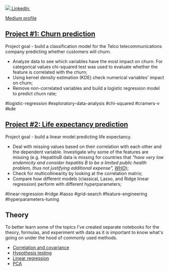 <p>
  <a href="https://www.linkedin.com/in/brigita-pli%C5%A1ka-044a64158/">
    <img src="https://i.stack.imgur.com/gVE0j.png"> LinkedIn
  </a> &nbsp; 
</p>
<p>
  <a href="https://medium.com/@brigitaplika">Medium profile</a>
</p>

## <a href="https://github.com/parapam/portfolio/tree/main/projects/ChurnPrediction" title="Churn prediction">Project #1: Churn prediction</a>

Project goal - build a classification model for the Telco telecommunications company predicting whether customers will churn.

- Analyze data to see which variables have the most impact on churn. For categorical values chi-squared test was used to evaluate whether the feature is correlated with the churn;
- Using kernel density estimation (KDE) check numerical variables' impact on churn;
- Remove non-correlated variables and build a logistic regression model to predict churn rate;

#logistic-regression #exploratory-data-analysis #chi-squared #cramers-v #kde

## <a href="https://github.com/parapam/portfolio/tree/main/projects/LifeExpectancy" title="Life expectancy prediction">Project #2: Life expectancy prediction</a>

Project goal - build a linear model predicting life expectancy.

- Deal with missing values based on their correlation with each other and the dependent variable. Investigate why some of the features are missing (e.g. HepatitisB data is missing for countries that *"have very low endemicity and consider hepatitis B to be a limited public health problem, thus not justifying additional expense", [WHO](https://www.euro.who.int/en/health-topics/disease-prevention/vaccines-and-immunization/vaccine-preventable-diseases/hepatitis-b)*);
- Check for multicollinearity by looking at the correlation matrix;
- Compare how different models (classical, Lasso, and Ridge linear regression) perform with different hyperparameters;

#linear-regression #ridge #lasso #grid-search #feature-engineering #hyperparameters-tuning

## Theory

To better learn some of the topics I've created separate notebooks for the theory, formulas, and experiment with data as it is important to know what's going on under the hood of commonly used methods.

- <a href="https://github.com/parapam/portfolio/blob/main/theoretical_notebooks/correlation_and_cov.ipynb">Correlation and covariance</a>
- <a href="https://github.com/parapam/portfolio/blob/main/theoretical_notebooks/hypothesis-testing.ipynb">Hypothesis testing</a>
- <a href="https://github.com/parapam/portfolio/blob/main/theoretical_notebooks/linear_regression.ipynb">Linear regression</a>
- <a href="https://github.com/parapam/portfolio/blob/main/theoretical_notebooks/PCA.ipynb">PCA</a>
